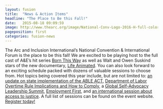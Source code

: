 ```yaml
---
layout: fusion
title:  "News & Action Items"
headline: "The Place to Be this Fall!"
date:   2015-08-18 09:09:59
image: http://www.thearc.org/image/National-Conv-Logo-2016-H-full-color.png
pageposition: first
categories: fusion-news
---
```

The Arc and Inclusion International’s National Convention & International Forum is the place to be this fall! We are excited to be playing host to the full cast of A&E’s hit series <a href="http://www.aetv.com/shows/born-this-way">Born This Way</a> as well as Walt and Owen Suskind stars of the new documentary, <a href="http://www.lifeanimateddoc.com/">Life Animated</a>. You can also look forward to an exciting schedule packed with dozens of valuable sessions to choose from. Hot topics being covered this year include, but are not limited to: <a href="http://convention.thearc.org/sessions/update-on-able-act-federal-activity-and-state-implementation/">an update on state implementation of the ABLE ACT</a>, <a href="http://convention.thearc.org/sessions/department-of-labor-overtime-rule-implications-and-how-to-comply/">Department of Labor Overtime Rule Implications and How to Comply</a>, a <a href="http://convention.thearc.org/sessions/self-advocate-symposium/">Global Self-Advocacy Leadership Summit</a>, <a href="http://convention.thearc.org/sessions/employment-first-shaping-the-future-of-workshops-and-community-employment/">Employment First</a>, and <a href="http://convention.thearc.org/sessions/access-to-justice/">an international session about access to justice</a>. A full list of sessions can be found on the event website. <a href="http://convention.thearc.org">Register today!</a>
